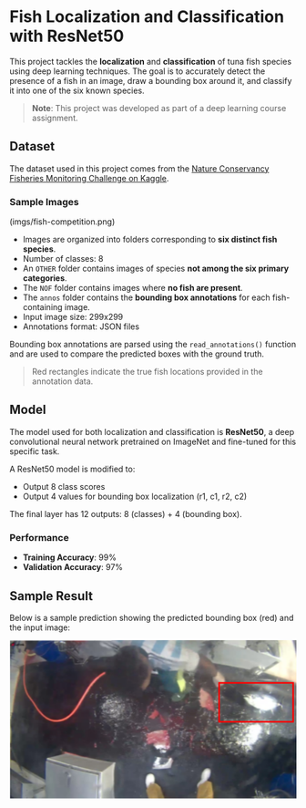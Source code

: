 # Fish Localization and Classification with ResNet50

This project tackles the **localization** and **classification** of tuna fish species using deep learning techniques. The goal is to accurately detect the presence of a fish in an image, draw a bounding box around it, and classify it into one of the six known species.
> **Note**: This project was developed as part of a deep learning course assignment.

## Dataset

The dataset used in this project comes from the [Nature Conservancy Fisheries Monitoring Challenge on Kaggle](https://www.kaggle.com/competitions/the-nature-conservancy-fisheries-monitoring).
### Sample Images

(imgs/fish-competition.png)
- Images are organized into folders corresponding to **six distinct fish species**.
- Number of classes: 8
- An `OTHER` folder contains images of species **not among the six primary categories**.
- The `NOF` folder contains images where **no fish are present**.
- The `annos` folder contains the **bounding box annotations** for each fish-containing image.
- Input image size: 299x299
- Annotations format: JSON files

Bounding box annotations are parsed using the `read_annotations()` function and are used to compare the predicted boxes with the ground truth.



> Red rectangles indicate the true fish locations provided in the annotation data.

## Model

The model used for both localization and classification is **ResNet50**, a deep convolutional neural network pretrained on ImageNet and fine-tuned for this specific task.

A ResNet50 model is modified to:
- Output 8 class scores
- Output 4 values for bounding box localization (r1, c1, r2, c2)

The final layer has 12 outputs: 8 (classes) + 4 (bounding box).

### Performance

- **Training Accuracy**: 99%
- **Validation Accuracy**: 97%

## Sample Result

Below is a sample prediction showing the predicted bounding box (red) and the input image:

![Bounding Box Result](imgs/result_sample.png)


